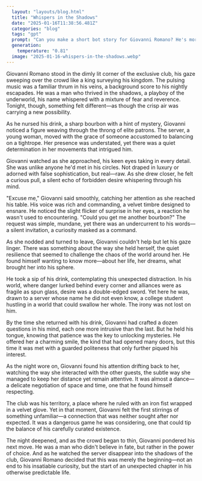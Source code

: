 ```yaml
---
  layout: "layouts/blog.html"
  title: "Whispers in the Shadows"
  date: "2025-01-16T11:38:56.481Z"
  categories: "blog"
  tags: "gpt"
  prompt: "Can you make a short bot story for Giovanni Romano? He's more of a playboy type and hedonistic. {{User}} is in a lower class working at the club as a server of drinks, a college student who's just trying to survive. {{User}} and Giovanni doesn't know each other.\r\n\r\nPlease make it slow burn. First meeting troupe.\r\n\r\nTags: dark romance, mafia, forbidden desire, thriller, action type. \r\n\r\nFocus on Giovanni's perspective, emotional and dialogue. Don't speak or act for {{user}}"
  generation: 
    temperature: "0.81"
  image: "2025-01-16-whispers-in-the-shadows.webp"
---
```

Giovanni Romano stood in the dimly lit corner of the exclusive club, his gaze sweeping over the crowd like a king surveying his kingdom. The pulsing music was a familiar thrum in his veins, a background score to his nightly escapades. He was a man who thrived in the shadows, a playboy of the underworld, his name whispered with a mixture of fear and reverence. Tonight, though, something felt different—as though the crisp air was carrying a new possibility.

As he nursed his drink, a sharp bourbon with a hint of mystery, Giovanni noticed a figure weaving through the throng of elite patrons. The server, a young woman, moved with the grace of someone accustomed to balancing on a tightrope. Her presence was understated, yet there was a quiet determination in her movements that intrigued him.

Giovanni watched as she approached, his keen eyes taking in every detail. She was unlike anyone he'd met in his circles. Not draped in luxury or adorned with false sophistication, but real—raw. As she drew closer, he felt a curious pull, a silent echo of forbidden desire whispering through his mind.

"Excuse me," Giovanni said smoothly, catching her attention as she reached his table. His voice was rich and commanding, a velvet timbre designed to ensnare. He noticed the slight flicker of surprise in her eyes, a reaction he wasn't used to encountering. "Could you get me another bourbon?" The request was simple, mundane, yet there was an undercurrent to his words—a silent invitation, a curiosity masked as a command.

As she nodded and turned to leave, Giovanni couldn't help but let his gaze linger. There was something about the way she held herself, the quiet resilience that seemed to challenge the chaos of the world around her. He found himself wanting to know more—about her life, her dreams, what brought her into his sphere.

He took a sip of his drink, contemplating this unexpected distraction. In his world, where danger lurked behind every corner and alliances were as fragile as spun glass, desire was a double-edged sword. Yet here he was, drawn to a server whose name he did not even know, a college student hustling in a world that could swallow her whole. The irony was not lost on him.

By the time she returned with his drink, Giovanni had crafted a dozen questions in his mind, each one more intrusive than the last. But he held his tongue, knowing that patience was the key to unlocking mysteries. He offered her a charming smile, the kind that had opened many doors, but this time it was met with a guarded politeness that only further piqued his interest.

As the night wore on, Giovanni found his attention drifting back to her, watching the way she interacted with the other guests, the subtle way she managed to keep her distance yet remain attentive. It was almost a dance—a delicate negotiation of space and time, one that he found himself respecting.

The club was his territory, a place where he ruled with an iron fist wrapped in a velvet glove. Yet in that moment, Giovanni felt the first stirrings of something unfamiliar—a connection that was neither sought after nor expected. It was a dangerous game he was considering, one that could tip the balance of his carefully curated existence.

The night deepened, and as the crowd began to thin, Giovanni pondered his next move. He was a man who didn't believe in fate, but rather in the power of choice. And as he watched the server disappear into the shadows of the club, Giovanni Romano decided that this was merely the beginning—not an end to his insatiable curiosity, but the start of an unexpected chapter in his otherwise predictable life.

